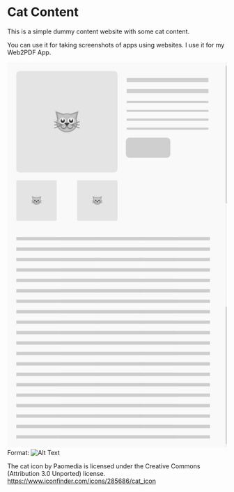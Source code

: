 # Cat Content

This is a simple dummy content website with some cat content.

You can use it for taking screenshots of apps using websites. I use it for my Web2PDF App.

![Screenshot](screenshot.png)
Format: ![Alt Text](url)

The cat icon by Paomedia is licensed under the Creative Commons (Attribution 3.0 Unported) license.
https://www.iconfinder.com/icons/285686/cat_icon

